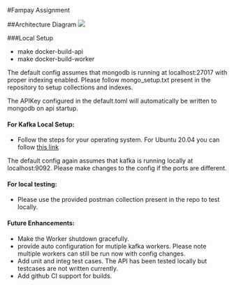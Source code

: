 #Fampay Assignment

##Architecture Diagram
![](https://i.ibb.co/55QqLQH/Architecture-02.png)


###Local Setup

- make docker-build-api
- make docker-build-worker

The default config assumes that mongodb is running at localhost:27017 with proper indexing enabled.
Please follow mongo_setup.txt present in the repository to setup collections and indexes.

The APIKey configured in the default.toml will automatically be written to mongodb on api startup. 


#### For Kafka Local Setup:
- Follow the steps for your operating system. For Ubuntu 20.04 you can follow [this link](https://tecadmin.net/how-to-install-apache-kafka-on-ubuntu-20-04/)

The default config again assumes that kafka is running locally at localhost:9092. Please make changes to the config if the ports are different.


#### For local testing:
- Please use the provided postman collection present in the repo to test locally.


#### Future Enhancements:
- Make the Worker shutdown gracefully.
- provide auto configuration for mutiple kafka workers. Please note multiple workers can still be run now with config changes.
- Add unit and integ test cases. The API has been tested locally but testcases are not written currently.
- Add github CI support for builds.
